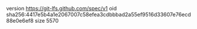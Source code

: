 version https://git-lfs.github.com/spec/v1
oid sha256:4417e5b4a1e2067007c58efea3cdbbbad2a55ef9516d33607e76ecd88e0e6ef8
size 5570
